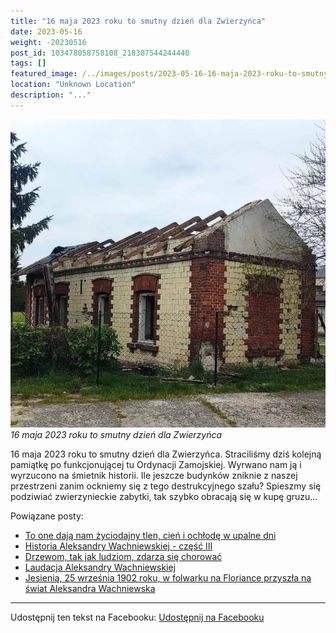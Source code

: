 ```yaml
---
title: "16 maja 2023 roku to smutny dzień dla Zwierzyńca"
date: 2023-05-16
weight: -20230516
post_id: 103478058758108_218307544244440
tags: []
featured_image: /../images/posts/2023-05-16-16-maja-2023-roku-to-smutny-dzien-dla-zwierzynca.jpg
location: "Unknown Location"
description: "..."
---
```


![16 maja 2023 roku to smutny dzień dla Zwierzyńca](/images/posts/2023-05-16-16-maja-2023-roku-to-smutny-dzien-dla-zwierzynca.jpg)
*16 maja 2023 roku to smutny dzień dla Zwierzyńca*

16 maja 2023 roku to smutny dzień dla Zwierzyńca. Straciliśmy dziś kolejną pamiątkę po funkcjonującej tu Ordynacji Zamojskiej. Wyrwano nam ją i wyrzucono na śmietnik historii. Ile jeszcze budynków zniknie z naszej przestrzeni zanim ockniemy się z tego destrukcyjnego szału? Spieszmy się podziwiać zwierzynieckie zabytki, tak szybko obracają się w kupę gruzu...

Powiązane posty:
- [To one dają nam życiodajny tlen, cień i ochłodę w upalne dni](/posts/to-one-daja-nam-zyciodajny-tlen-cien-i-ochlode)
- [Historia Aleksandry Wachniewskiej - część III](/posts/historia-aleksandry-wachniewskiej-czesc-iii)
- [Drzewom, tak jak ludziom, zdarza się chorować](/posts/drzewom-tak-jak-ludziom-zdarza-sie-chorowac)
- [Laudacja Aleksandry Wachniewskiej](/posts/laudacja-aleksandry-wachniewskiej)
- [Jesienią, 25 września 1902 roku, w folwarku na Floriance przyszła na świat Aleksandra Wachniewska](/posts/jesienia-25-wrzesnia-1902-roku-w-folwarku)


---

Udostępnij ten tekst na Facebooku:
[Udostępnij na Facebooku](https://www.facebook.com/sharer/sharer.php?u=https://stowarzyszeniewachniewskiej.pl/posts/16-maja-2023-roku-to-smutny-dzien-dla-zwierzynca)

<script type="application/ld+json">
{
  "@context": "https://schema.org",
  "@type": "BlogPosting",
  "headline": "16 maja 2023 roku to smutny dzień dla Zwierzyńca",
  "datePublished": "2023-05-16",
  "dateModified": "2023-05-16",
  "author": {
    "@type": "Organization",
    "name": "Stowarzyszenie im. Aleksandry Wachniewskiej"
  },
  "publisher": {
    "@type": "Organization",
    "name": "Stowarzyszenie im. Aleksandry Wachniewskiej",
    "logo": {
      "@type": "ImageObject",
      "url": "https://stowarzyszeniewachniewskiej.pl/images/logo/logo.svg"
    }
  },
  "mainEntityOfPage": {
    "@type": "WebPage",
    "@id": "https://stowarzyszeniewachniewskiej.pl/posts/16-maja-2023-roku-to-smutny-dzien-dla-zwierzynca"
  },
  "image": {
    "@type": "ImageObject",
    "url": "https://stowarzyszeniewachniewskiej.pl//images/posts/2023-05-16-16-maja-2023-roku-to-smutny-dzien-dla-zwierzynca.jpg"
  },
  "articleSection": "Dziedzictwo Kulturowe i Zabytki",
  "keywords": "[]",
  "wordCount": 52,
  "articleBody": "16 maja 2023 roku to smutny dzień dla Zwierzyńca. Straciliśmy dziś kolejną pamiątkę po funkcjonującej tu Ordynacji Zamojskiej. Wyrwano nam ją i wyrzucono na śmietnik historii. Ile jeszcze budynków zniknie z naszej przestrzeni zanim ockniemy się z tego destrukcyjnego szału? Spieszmy się podziwiać zwierzynieckie zabytki, tak szybko obracają się w kupę gruzu...",
  "description": "...",
  "copyrightHolder": null
}
</script>
<script type="application/ld+json">
{
  "@context": "https://schema.org",
  "@type": "BreadcrumbList",
  "itemListElement": [
    {
      "@type": "ListItem",
      "position": 1,
      "name": "Home",
      "item": "https://stowarzyszeniewachniewskiej.pl"
    },
    {
      "@type": "ListItem",
      "position": 2,
      "name": "posts",
      "item": "https://stowarzyszeniewachniewskiej.pl/posts"
    },
    {
      "@type": "ListItem",
      "position": 3,
      "name": "16 maja 2023 roku to smutny dzień dla Zwierzyńca",
      "item": "https://stowarzyszeniewachniewskiej.pl/posts/16-maja-2023-roku-to-smutny-dzien-dla-zwierzynca"
    }
  ]
}
</script>
